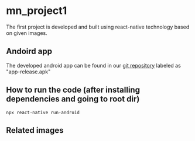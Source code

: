 # mn_project1

The first project is developed and built using react-native technology based on given images.
## Andoird app

The developed android app can be found in our [git repository](https://github.com/iMohammad97/mn_project1) labeled as "app-release.apk"
## How to run the code (after installing dependencies and going to root dir)
```npx react-native run-android```
## Related images

